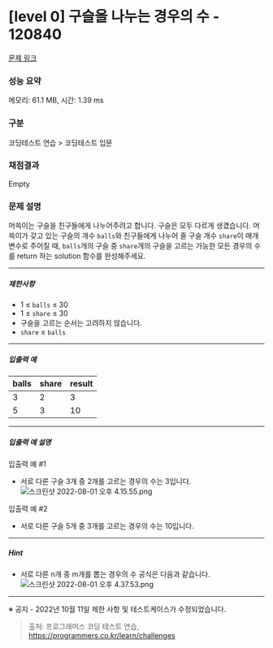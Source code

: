 # [level 0] 구슬을 나누는 경우의 수 - 120840 

[문제 링크](https://school.programmers.co.kr/learn/courses/30/lessons/120840) 

### 성능 요약

메모리: 61.1 MB, 시간: 1.39 ms

### 구분

코딩테스트 연습 > 코딩테스트 입문

### 채점결과

Empty

### 문제 설명

<p>머쓱이는 구슬을 친구들에게 나누어주려고 합니다. 구슬은 모두 다르게 생겼습니다. 머쓱이가 갖고 있는 구슬의 개수 <code>balls</code>와 친구들에게 나누어 줄 구슬 개수 <code>share</code>이 매개변수로 주어질 때, <code>balls</code>개의 구슬 중 <code>share</code>개의 구슬을 고르는 가능한 모든 경우의 수를 return 하는 solution 함수를 완성해주세요.</p>

<hr>

<h5>제한사항</h5>

<ul>
<li>1 ≤ <code>balls</code> ≤ 30</li>
<li>1 ≤ <code>share</code> ≤ 30</li>
<li>구슬을 고르는 순서는 고려하지 않습니다.</li>
<li><code>share</code> ≤ <code>balls</code></li>
</ul>

<hr>

<h5>입출력 예</h5>
<table class="table">
        <thead><tr>
<th>balls</th>
<th>share</th>
<th>result</th>
</tr>
</thead>
        <tbody><tr>
<td>3</td>
<td>2</td>
<td>3</td>
</tr>
<tr>
<td>5</td>
<td>3</td>
<td>10</td>
</tr>
</tbody>
      </table>
<hr>

<h5>입출력 예 설명</h5>

<p>입출력 예 #1</p>

<ul>
<li>서로 다른 구슬 3개 중 2개를 고르는 경우의 수는 3입니다.
<img src="https://grepp-programmers.s3.ap-northeast-2.amazonaws.com/files/production/668adf7a-38b1-4112-bbc5-4fab429168c9/%E1%84%89%E1%85%B3%E1%84%8F%E1%85%B3%E1%84%85%E1%85%B5%E1%86%AB%E1%84%89%E1%85%A3%E1%86%BA%202022-08-01%20%E1%84%8B%E1%85%A9%E1%84%92%E1%85%AE%204.15.55.png" title="" alt="스크린샷 2022-08-01 오후 4.15.55.png"></li>
</ul>

<p>입출력 예 #2</p>

<ul>
<li>서로 다른 구슬 5개 중 3개를 고르는 경우의 수는 10입니다.</li>
</ul>

<hr>

<h5>Hint</h5>

<ul>
<li>서로 다른 n개 중 m개를 뽑는 경우의 수 공식은 다음과 같습니다.
<img src="https://grepp-programmers.s3.ap-northeast-2.amazonaws.com/files/production/54c8b2b9-f88c-4a09-8956-7560ff7ea918/%E1%84%89%E1%85%B3%E1%84%8F%E1%85%B3%E1%84%85%E1%85%B5%E1%86%AB%E1%84%89%E1%85%A3%E1%86%BA%202022-08-01%20%E1%84%8B%E1%85%A9%E1%84%92%E1%85%AE%204.37.53.png" title="" alt="스크린샷 2022-08-01 오후 4.37.53.png"></li>
</ul>

<hr>

<p>※ 공지 - 2022년 10월 11일 제한 사항 및 테스트케이스가 수정되었습니다.</p>


> 출처: 프로그래머스 코딩 테스트 연습, https://programmers.co.kr/learn/challenges